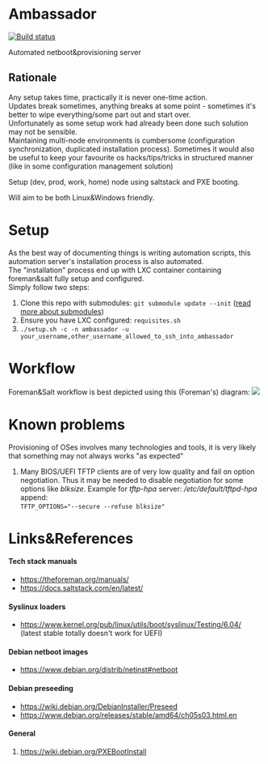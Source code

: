 # Ambassador
[![Build status](https://travis-ci.org/kiemlicz/ambassador.svg?branch=master)](https://travis-ci.org/kiemlicz/ambassador)

Automated netboot&provisioning server

## Rationale
Any setup takes time, practically it is never one-time action.  
Updates break sometimes, anything breaks at some point - sometimes it's better to wipe everything/some part out
and start over.  
Unfortunately as some setup work had already been done such solution may not be sensible.  
Maintaining multi-node environments is cumbersome (configuration synchronization, duplicated installation process).
Sometimes it would also be useful to keep your favourite os hacks/tips/tricks in structured manner (like in some configuration management solution)

Setup (dev, prod, work, home) node using saltstack and PXE booting.

Will aim to be both Linux&Windows friendly.

# Setup

As the best way of documenting things is writing automation scripts, this automation server's installation process
is also automated.  
The "installation" process end up with LXC container containing foreman&salt fully setup and configured.  
Simply follow two steps:  
1. Clone this repo with submodules: `git submodule update --init` ([read more about submodules](https://github.com/kiemlicz/util/wiki/git))
2. Ensure you have LXC configured: `requisites.sh`
3. `./setup.sh -c -n ambassador -u your_username,other_username_allowed_to_ssh_into_ambassador`

# Workflow
Foreman&Salt workflow is best depicted using this (Foreman's) diagram:
![](https://theforeman.org/static/images/diagrams/foreman_workflow_final.jpg)

# Known problems
Provisioning of OSes involves many technologies and tools, it is very likely that something may not always works "as expected"
1. Many BIOS/UEFI TFTP clients are of very low quality and fail on option negotiation. Thus it may be needed to disable negotiation for 
 some options like _blksize_. Example for _tftp-hpa_ server: _/etc/default/tftpd-hpa_ append:  
 `TFTP_OPTIONS="--secure --refuse blksize"`

# Links&References
#### Tech stack manuals
* https://theforeman.org/manuals/
* https://docs.saltstack.com/en/latest/

#### Syslinux loaders
* https://www.kernel.org/pub/linux/utils/boot/syslinux/Testing/6.04/ (latest stable totally doesn't work for UEFI)

#### Debian netboot images
* https://www.debian.org/distrib/netinst#netboot

#### Debian preseeding
* https://wiki.debian.org/DebianInstaller/Preseed
* https://www.debian.org/releases/stable/amd64/ch05s03.html.en

#### General
1. https://wiki.debian.org/PXEBootInstall
